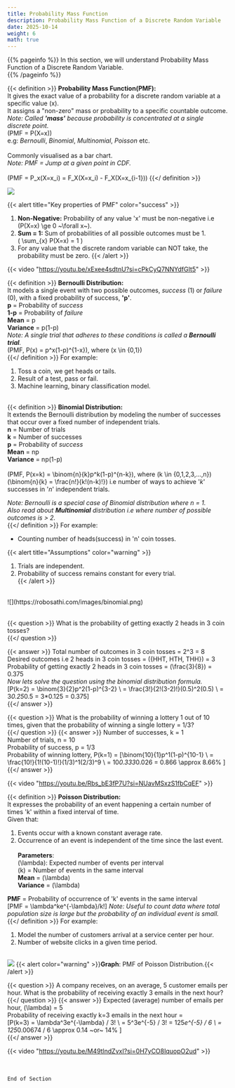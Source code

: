 ```yaml
---
title: Probability Mass Function
description: Probability Mass Function of a Discrete Random Variable
date: 2025-10-14
weight: 6
math: true
---
```


{{% pageinfo %}}
In this section, we will understand Probability Mass Function of a Discrete Random Variable.<br>
{{% /pageinfo %}}

{{< definition >}}
**Probability Mass Function(PMF):** <br>
It gives the exact value of a probability for a discrete random variable at a specific value \(x\).<br>
It assigns a "non-zero" mass or probability to a specific countable outcome.<br>
*Note: Called **'mass'** because probability is concentrated at a single discrete point.* <br>
\(PMF = P(X=x)\) <br>
e.g: _Bernoulli_, _Binomial_, _Multinomial_, _Poisson_ etc. <br><br>
Commonly visualised as a bar chart. <br>
*Note: PMF = Jump at a given point in CDF.* <br><br>
\(PMF = P_x(X=x_i) = F_X(X=x_i) - F_X(X=x_{i-1})\)
{{</ definition >}}

![](https://robosathi.com/images/cdf_example_1.png)

{{< alert title="Key properties of PMF" color="success" >}}
1. **Non-Negative:** Probability of any value 'x' must be non-negative i.e \(P(X=x) \ge 0 ~\forall x~\). <br>
2. **Sum = 1:** Sum of probabilities of all possible outcomes must be 1. <br>
\( \sum_{x} P(X=x) = 1 \) <br>
3. For any value that the discrete random variable can NOT take, the probability must be zero.
{{< /alert >}}

{{< video "https://youtu.be/xExee4sdtnU?si=cPkCyQ7NNYdfGIt5" >}}
<br>

{{< definition >}}
**Bernoulli Distribution:** <br>
It models a single event with two possible outcomes, _success_ (1) or _failure_ (0), with a fixed probability of success, 
**'p'**. <br>
**p** = Probability of _success_ <br>
**1-p** = Probability of _failure_ <br>
**Mean** = p <br>
**Variance** = p(1-p) <br>
*Note: A single trial that adheres to these conditions is called a **Bernoulli trial**.* <br>
\(PMF, P(x) = p^x(1-p)^{1-x}\), where \(x \in \{0,1\}\) <br>
{{</ definition >}}
For example: 
1. Toss a coin, we get heads or tails. <br>
2. Result of a test, pass or fail. <br>
3. Machine learning, binary classification model. <br><br>

{{< definition >}}
**Binomial Distribution:** <br>
It extends the Bernoulli distribution by modeling the number of successes that occur over a fixed number of 
independent trials. <br>
**n** = Number of trials <br>
**k** = Number of successes <br>
**p** = Probability of _success_ <br>
**Mean** = np <br>
**Variance** = np(1-p) <br><br>
\(PMF, P(x=k) = \binom{n}{k}p^k(1-p)^{n-k}\), where \(k \in \{0,1,2,3,...,n\}\) <br>
\(\binom{n}{k} = \frac{n!}{k!(n-k)!}\) i.e number of ways to achieve '_k_' successes in '_n_' independent trials. <br>

*Note: Bernoulli is a special case of Binomial distribution where n = 1.* <br>
*Also read about **Multinomial** distribution i.e where number of possible outcomes is > 2.* <br>
{{</ definition >}}
For example:
- Counting number of heads(success) in 'n' coin tosses. <br>

{{< alert title="Assumptions" color="warning" >}}
1. Trials are independent. <br>
2. Probability of success remains constant for every trial. <br>
{{< /alert >}}
<br>
![](https://robosathi.com/images/binomial.png)
<br><br>

{{< question >}}
What is the probability of getting exactly 2 heads in 3 coin tosses? <br>
{{</ question >}}

{{< answer >}}
Total number of outcomes in 3 coin tosses = 2^3 = 8 <br>
Desired outcomes i.e 2 heads in 3 coin tosses = \(\{HHT, HTH, THH\}\) = 3 <br>
Probability of getting exactly 2 heads in 3 coin tosses = \(\frac{3}{8}\) = 0.375 <br>
*Now lets solve the question using the binomial distribution formula.* <br>
\[P(k=2) = \binom{3}{2}p^2(1-p)^{3-2} \\
= \frac{3!}{2!(3-2)!}(0.5)^2(0.5) \\
= 3*0.25*0.5 = 3*0.125 = 0.375\] <br>
{{</ answer >}}
<br>

{{< question >}}
What is the probability of winning a lottery 1 out of 10 times, given that the probability of winning a single lottery 
= 1/3? <br>
{{</ question >}}
{{< answer >}}
Number of successes, k = 1 <br>
Number of trials, n = 10 <br>
Probability of success, p = 1/3 <br>
Probability of winning lottery, P(k=1) = \[\binom{10}{1}p^1(1-p)^{10-1} \\
= \frac{10!}{1!(10-1)!}(1/3)^1(2/3)^9 \\
= 10*0.333*0.026 = 0.866 \approx 8.66\% \] <br>
{{</ answer >}}
<br>

{{< video "https://youtu.be/Rbs_bE3fP7U?si=NUavMSxzS1fbCqEF" >}}
<br>

{{< definition >}}
**Poisson Distribution:** <br>
It expresses the probability of an event happening a certain number of times 'k' within a fixed interval of time. <br>
Given that:
1. Events occur with a known constant average rate.<br>
2. Occurrence of an event is independent of the time since the last event. <br><br>
**Parameters**: <br>
\(\lambda\): Expected number of events per interval <br>
\(k\) = Number of events in the same interval <br>
**Mean** = \(\lambda\) <br>
**Variance** = \(\lambda\)<br>

**PMF** = Probability of occurrence of 'k' events in the same interval <br>
\[PMF = \lambda^ke^{-\lambda}/k!\]
*Note: Useful to count data where total population size is large but the probability of an individual event is small.* <br>
{{</ definition >}}
For example: 
1. Model the number of customers arrival at a service center per hour. <br>
2. Number of website clicks in a given time period. <br><br>

![](https://robosathi.com/images/poisson_pmf.png)
{{< alert color="warning" >}}**Graph**: PMF of Poisson Distribution.{{< /alert >}}

{{< question >}}
A company receives, on an average, 5 customer emails per hour. What is the probability of receiving exactly 3 emails
in the next hour? <br>
{{</ question >}}
{{< answer >}}
Expected (average) number of emails per hour, \(\lambda\) = 5 <br>
Probability of receiving exactly k=3 emails in the next hour =  <br>
\[P(k=3) = \lambda^3e^{-\lambda} / 3! \\
= 5^3e^{-5} / 3! = 125*e^{-5} / 6 \\
= 125*0.00674 / 6 \approx 0.14 ~or~ 14\%  \] <br>
{{</ answer >}}
<br>

{{< video "https://youtu.be/M49tlndZvxI?si=0H7yCO8IquopO2ud" >}}

<br><br>
```End of Section```